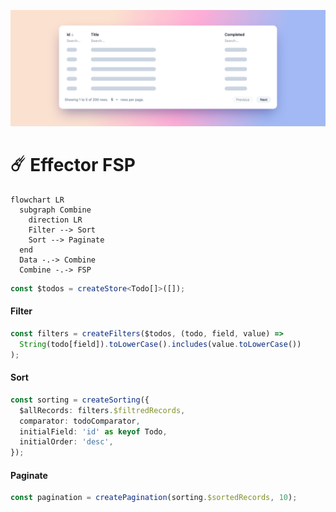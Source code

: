 <p align="center">
  <img src="https://raw.githubusercontent.com/faustienf/effector-fsp/main/assets/header.png">
</p>

# ☄️ Effector FSP

```mermaid
flowchart LR
  subgraph Combine
    direction LR
    Filter --> Sort
    Sort --> Paginate
  end
  Data -.-> Combine
  Combine -.-> FSP
```

```ts
const $todos = createStore<Todo[]>([]);
```

#### Filter

```ts
const filters = createFilters($todos, (todo, field, value) =>
  String(todo[field]).toLowerCase().includes(value.toLowerCase())
);
```

#### Sort

```ts
const sorting = createSorting({
  $allRecords: filters.$filtredRecords,
  comparator: todoComparator,
  initialField: 'id' as keyof Todo,
  initialOrder: 'desc',
});
```

#### Paginate

```ts
const pagination = createPagination(sorting.$sortedRecords, 10);
```
